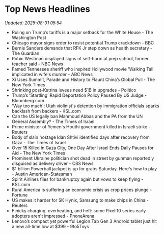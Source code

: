 # Top News Headlines

_Updated: 2025-08-31 05:54_

- Ruling on Trump’s tariffs is a major setback for the White House - The Washington Post
- Chicago mayor signs order to resist potential Trump crackdown - BBC
- Bernie Sanders demands that RFK Jr step down as health secretary - The Guardian
- Robin Westman displayed signs of self-harm at prep school, former teacher said - NBC News
- Famed Tennessee sheriff who inspired Hollywood movie 'Walking Tall' implicated in wife's murder - ABC News
- Xi Uses Summit, Parade and History to Flaunt China’s Global Pull - The New York Times
- Shrinking post-Katrina levees need $1B in upgrades - Politico
- Trump’s ‘Startling’ Rapid Deportation Policy Paused By US Judge - Bloomberg.com
- 'Way too much': Utah violinist's detention by immigration officials sparks backlash from backers - KSL.com
- Can the US legally ban Mahmoud Abbas and the PA from the UN General Assembly? - The Times of Israel
- Prime minister of Yemen's Houthi government killed in Israeli strike - Reuters
- Body of slain hostage Idan Shtivi identified days after recovery from Gaza - The Times of Israel
- Over 15 Killed in Gaza City, One Day After Israel Ends Daily Pauses for Aid - The New York Times
- Prominent Ukraine politician shot dead in street by gunman reportedly disguised as delivery driver - CBS News
- $1 billion Powerball jackpot is up for grabs Saturday. Here's how to play - Austin American-Statesman
- Spirit Airlines files for bankruptcy again but vows to keep flying - KSL.com
- Rural America is suffering an economic crisis as crop prices plunge - Fortune
- US makes it harder for SK Hynix, Samsung to make chips in China - Reuters
- Finicky charging, overheating, and heft: some Pixel 10 series early adopters aren't impressed - PhoneArena
- Lenovo’s compact yet powerful Legion Tab Gen 3 Android tablet just hit a new all-time low at $399 - 9to5Toys